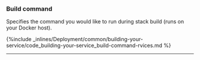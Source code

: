 <!-- usedin: [ _legacy_docker/deployment/building-your-service.md, _skycap/deployment/building-your-service.md] -->


### Build command

Specifies the command you would like to run during stack build (runs on your Docker host).



{%include _inlines/Deployment/common/building-your-service/code_building-your-service_build-command-rvices.md %}




* * *

